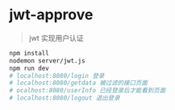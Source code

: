 # jwt-approve

> jwt 实现用户认证

```bash
npm install
nodemon server/jwt.js
npm run dev
# localhost:8080/login 登录
# localhost:8080/getdata 被过滤的接口页面
# ocalhost:8080/userInfo 已经登录后才能看到页面
# localhost:8080/logout 退出登录
```
